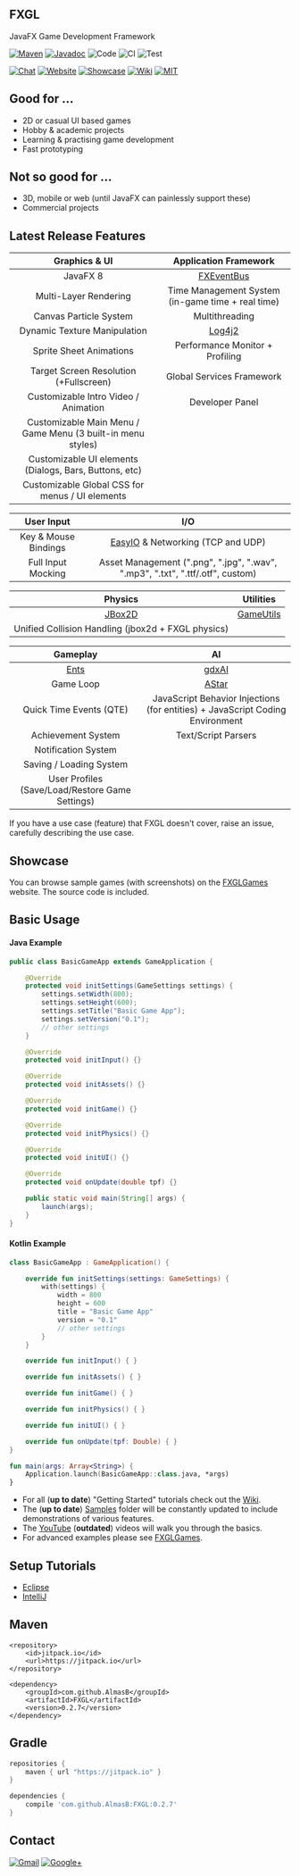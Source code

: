 ## FXGL

JavaFX Game Development Framework

[![Maven](https://img.shields.io/badge/maven-0.2.7-blue.svg)](https://jitpack.io/#AlmasB/FXGL)
[![Javadoc](https://img.shields.io/badge/docs-javadoc-blue.svg)](http://almasb.github.io/FXGL/javadoc/index.html)
![Code](https://img.shields.io/badge/lines%20of%20code-14k-blue.svg)
![CI](https://travis-ci.org/AlmasB/FXGL.svg?branch=0.2.8)
![Test](https://img.shields.io/badge/coverage-10%25-red.svg)

[![Chat](https://badges.gitter.im/AlmasB/FXGL.svg)](https://gitter.im/AlmasB/FXGL)
[![Website](https://img.shields.io/badge/www-FXGL-green.svg)](http://almasb.github.io/FXGL/)
[![Showcase](https://img.shields.io/badge/www-Showcase-green.svg)](http://almasb.github.io/FXGLGames/)
[![Wiki](https://img.shields.io/badge/www-Wiki-green.svg)](https://github.com/AlmasB/FXGL/wiki)
[![MIT](http://img.shields.io/badge/license-MIT-yellow.svg)](https://github.com/AlmasB/FXGL/blob/master/LICENSE)

## Good for ...
* 2D or casual UI based games
* Hobby & academic projects
* Learning & practising game development
* Fast prototyping

## Not so good for ...
* 3D, mobile or web (until JavaFX can painlessly support these)
* Commercial projects

## Latest Release Features

Graphics & UI | Application Framework
:---:    | :---:
JavaFX 8  | [FXEventBus](https://github.com/AlmasB/FXEventBus)
Multi-Layer Rendering | Time Management System (in-game time + real time)
Canvas Particle System | Multithreading
Dynamic Texture Manipulation | [Log4j2](http://logging.apache.org/log4j/2.x/)
Sprite Sheet Animations | Performance Monitor + Profiling
Target Screen Resolution (+Fullscreen) | Global Services Framework
Customizable Intro Video / Animation | Developer Panel
Customizable Main Menu / Game Menu (3 built-in menu styles) |
Customizable UI elements (Dialogs, Bars, Buttons, etc) |
Customizable Global CSS for menus / UI elements |


User Input | I/O
:---:      | :---:
Key & Mouse Bindings | [EasyIO](https://github.com/AlmasB/EasyIO) & Networking (TCP and UDP)
Full Input Mocking   | Asset Management (".png", ".jpg", ".wav", ".mp3", ".txt", ".ttf/.otf", custom)


Physics |   Utilities
:---: | :---:
[JBox2D](https://github.com/jbox2d/jbox2d) | [GameUtils](https://github.com/AlmasB/GameUtils)
Unified Collision Handling (jbox2d + FXGL physics) |


Gameplay | AI
:---:    | :---:
[Ents](https://github.com/AlmasB/Ents) | [gdxAI](https://github.com/libgdx/gdx-ai)
Game Loop                              | [AStar](https://github.com/AlmasB/AStar)
Quick Time Events (QTE) | JavaScript Behavior Injections (for entities) + JavaScript Coding Environment
Achievement System | Text/Script Parsers
Notification System |
Saving / Loading System |
User Profiles (Save/Load/Restore Game Settings) |


If you have a use case (feature) that FXGL doesn't cover, raise an issue, carefully describing the use case.

## Showcase

You can browse sample games (with screenshots) on the [FXGLGames](http://almasb.github.io/FXGLGames/) website.
The source code is included.

## Basic Usage
#### Java Example
```java
public class BasicGameApp extends GameApplication {

    @Override
    protected void initSettings(GameSettings settings) {
        settings.setWidth(800);
        settings.setHeight(600);
        settings.setTitle("Basic Game App");
        settings.setVersion("0.1");
        // other settings
    }

    @Override
    protected void initInput() {}

    @Override
    protected void initAssets() {}

    @Override
    protected void initGame() {}

    @Override
    protected void initPhysics() {}

    @Override
    protected void initUI() {}

    @Override
    protected void onUpdate(double tpf) {}

    public static void main(String[] args) {
        launch(args);
    }
}
```
#### Kotlin Example
```kotlin
class BasicGameApp : GameApplication() {

    override fun initSettings(settings: GameSettings) {
        with(settings) {
            width = 800
            height = 600
            title = "Basic Game App"
            version = "0.1"
            // other settings
        }
    }

    override fun initInput() { }

    override fun initAssets() { }

    override fun initGame() { }

    override fun initPhysics() { }

    override fun initUI() { }

    override fun onUpdate(tpf: Double) { }
}

fun main(args: Array<String>) {
    Application.launch(BasicGameApp::class.java, *args)
}
```

* For all (**up to date**) "Getting Started" tutorials check out the [Wiki](https://github.com/AlmasB/FXGL/wiki).
* The (**up to date**) [Samples](https://github.com/AlmasB/FXGL/tree/master/samples) folder will be constantly updated to include demonstrations of various features.
* The [YouTube](https://www.youtube.com/watch?v=mPE8p8p_YjQ&list=PL4h6ypqTi3RTiTuAQFKE6xwflnPKyFuPp) (**outdated**) videos will walk you through the basics.
* For advanced examples please see [FXGLGames](https://github.com/AlmasB/FXGLGames).

## Setup Tutorials
* [Eclipse](https://www.youtube.com/watch?v=2kLIXDhEGo0)
* [IntelliJ](https://www.youtube.com/watch?v=ZM2NuvMG4cg)

## Maven
```maven
<repository>
    <id>jitpack.io</id>
    <url>https://jitpack.io</url>
</repository>

<dependency>
    <groupId>com.github.AlmasB</groupId>
    <artifactId>FXGL</artifactId>
    <version>0.2.7</version>
</dependency>
```

## Gradle
```gradle
repositories {
    maven { url "https://jitpack.io" }
}

dependencies {
    compile 'com.github.AlmasB:FXGL:0.2.7'
}
```

## Contact
[![Gmail](https://img.shields.io/badge/Email-almaslvl@gmail.com-red.svg)](https://plus.google.com/+AlmasB0/about)
[![Google+](https://img.shields.io/badge/Google+-AlmasB-red.svg)](https://plus.google.com/+AlmasB0/about)